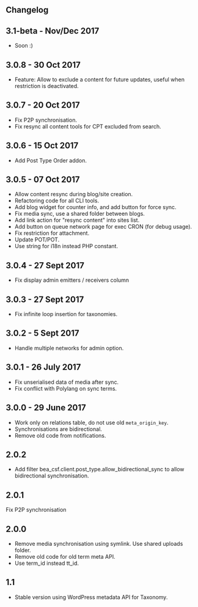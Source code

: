 ## Changelog ##

## 3.1-beta - Nov/Dec 2017
* Soon :)

## 3.0.8 - 30 Oct 2017
* Feature: Allow to exclude a content for future updates, useful when restriction is deactivated.

## 3.0.7 - 20 Oct 2017
* Fix P2P synchronisation.
* Fix resync all content tools for CPT excluded from search.

## 3.0.6 - 15 Oct 2017
* Add Post Type Order addon.

## 3.0.5 - 07 Oct 2017
* Allow content resync during blog/site creation.
* Refactoring code for all CLI tools.
* Add blog widget for counter info, and add button for force sync.
* Fix media sync, use a shared folder between blogs.
* Add link action for "resync content" into sites list.
* Add button on queue network page for exec CRON (for debug usage).
* Fix restriction for attachment.
* Update POT/POT.
* Use string for i18n instead PHP constant.

## 3.0.4 - 27 Sept 2017
* Fix display admin emitters / receivers column

## 3.0.3 - 27 Sept 2017
* Fix infinite loop insertion for taxonomies.

## 3.0.2 - 5 Sept 2017
* Handle multiple networks for admin option.

## 3.0.1 - 26 July 2017
* Fix unserialised data of media after sync.
* Fix conflict with Polylang on sync terms.

## 3.0.0 - 29 June 2017
* Work only on relations table, do not use old `meta_origin_key`.
* Synchronisations are bidirectional.
* Remove old code from notifications.

## 2.0.2
* Add filter bea_csf.client.post_type.allow_bidirectional_sync to allow bidirectional synchronisation.

## 2.0.1
Fix P2P synchronisation

## 2.0.0
* Remove media synchronisation using symlink. Use shared uploads folder.
* Remove old code for old term meta API.
* Use term_id instead tt_id.

## 1.1
* Stable version using WordPress metadata API for Taxonomy.